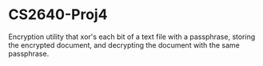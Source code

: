 # CS2640-Proj4
Encryption utility that xor's each bit of a text file with a passphrase, storing the encrypted document, and decrypting the document with the same passphrase.
